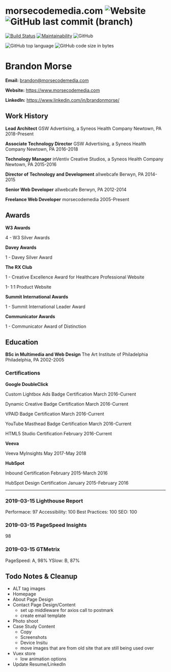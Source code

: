# morsecodemedia.com ![Website](https://img.shields.io/website/https/morsecodemedia.com.svg) ![GitHub last commit (branch)](https://img.shields.io/github/last-commit/morsecodemedia/morsecodemedia/master.svg)

[![Build Status](https://travis-ci.com/morsecodemedia/morsecodemedia.svg?branch=stage)](https://travis-ci.com/morsecodemedia/morsecodemedia) [![Maintainability](https://api.codeclimate.com/v1/badges/696dcda43da5eec4c967/maintainability)](https://codeclimate.com/github/morsecodemedia/morsecodemedia/maintainability) ![GitHub](https://img.shields.io/github/license/morsecodemedia/morsecodemedia.svg?color=green&label=license)

![GitHub top language](https://img.shields.io/github/languages/top/morsecodemedia/morsecodemedia.svg) ![GitHub code size in bytes](https://img.shields.io/github/languages/code-size/morsecodemedia/morsecodemedia.svg)

# Brandon Morse
**Email:** brandon@morsecodemedia.com

**Website:** https://www.morsecodemedia.com

**LinkedIn:** https://www.linkedin.com/in/brandonmorse/

## Work History
**Lead Architect**
GSW Advertising, a Syneos Health Company
Newtown, PA 2018-Present

**Associate Technology Director**
GSW Advertising, a Syneos Health Company
Newtown, PA 2016-2018

**Technology Manager**
inVentiv Creative Studios, a Syneos Health Company
Newtown, PA 2015-2016

**Director of Technology and Development**
allwebcafe
Berwyn, PA 2014-2015

**Senior Web Developer**
allwebcafe
Berwyn, PA 2012-2014

**Freelance Web Developer**
morsecodemedia
2005-Present

## Awards
**W3 Awards**

4 - W3 Silver Awards

**Davey Awards**

1 - Davey Silver Award

**The RX Club**

1 - Creative Excellence Award for Healthcare Professional Website

1- 1:1 Product Website

**Summit International Awards**

1 - Summit International Leader Award

**Communicator Awards**

1 - Communicator Award of Distinction

## Education
**BSc in Multimedia and Web Design**
The Art Institute of Philadelphia
Philadelphia, PA 2002-2005

### Certifications
**Google DoubleClick**

Custom Lightbox Ads Badge Certification
March 2016-Current

Dynamic Creative Badge Certification
March 2016-Current

VPAID Badge Certification
March 2016-Current

YouTube Masthead Badge Certification
March 2016-Current

HTML5 Studio Certification
February 2016-Current

**Veeva**

Veeva MyInsights
May 2017-May 2018

**HubSpot**

Inbound Certification
February 2015-March 2016

HubSpot Design Certification
January 2015-February 2016

----

### 2019-03-15 Lighthouse Report
Performace: 97
Accessibility: 100
Best Practices: 100
SEO: 100

### 2019-03-15 PageSpeed Insights
98

### 2019-03-15 GTMetrix
PageSpeed: A, 98%
YSlow: B, 87%

## Todo Notes & Cleanup
- ALT tag images
- Homepage
- About Page Design
- Contact Page Design/Content
  - set up middleware for axios call to postmark
  - create email template
- Photo shoot
- Case Study Content
  - Copy
  - Screenshots
  - Device Insitu
  - move images that are from old site that are still being used over
- Vuex store
  - low animation options
- Update Resume/LinkedIn
